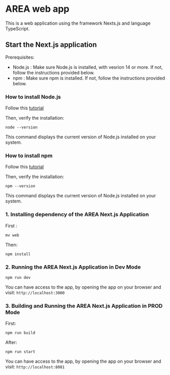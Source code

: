 #  AREA web app

This is a web application using the framework Nexts.js and language TypeScript.

## Start the Next.js application

Prerequisites:
- Node.js : Make sure Node.js is installed, with vesrion 14 or more. If not, follow the instructions provided below.
- npm : Make sure npm is installed. If not, follow the instructions provided below.

### How to install Node.js

Follow this [tutorial](https://nodejs.org/en/download/package-manager)

Then, verify the installation:
```
node --version
```

This command displays the current version of Node.js installed on your system.

### How to install npm

Follow this [tutorial](https://docs.npmjs.com/downloading-and-installing-node-js-and-npm)

Then, verify the installation:
```
npm --version
```

This command displays the current version of Node.js installed on your system.

### 1. Installing dependency of the AREA Next.js Application
First :
```
mv web
```
Then:
```
npm install
```

###  2. Running the AREA Next.js Application in Dev Mode 

```
npm run dev
```

You can have access to the app, by opening the app on your browser and visit:
`http://localhost:3000`

### 3. Building and Running the AREA Next.js Application in PROD Mode 

First:
```
npm run build
```
After:
```
npm run start
```

You can have access to the app, by opening the app on your browser and visit:
`http://localhost:8081`
